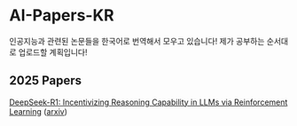 # AI-Papers-KR
인공지능과 관련된 논문들을 한국어로 번역해서 모우고 있습니다! 제가 공부하는 순서대로 업로드할 계획입니다!

## 2025 Papers
[DeepSeek-R1: Incentivizing Reasoning Capability in LLMs via Reinforcement Learning](<2025 Papers/[KOR] DeepSeek_R1__Incentivizing_Reasoning_Capability_in_LLMs_via_Reinforcement_Learning.pdf>) ([arxiv](https://arxiv.org/abs/2501.12948))